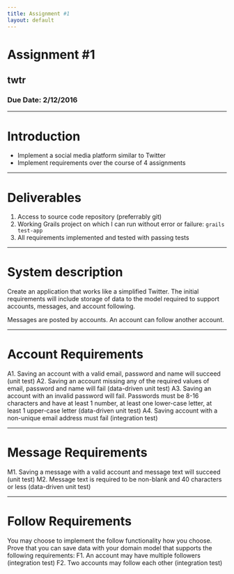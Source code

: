 ```yaml
---
title: Assignment #1
layout: default
---
```


# Assignment #1
## twtr
### Due Date: 2/12/2016

---

# Introduction
- Implement a social media platform similar to Twitter
- Implement requirements over the course of 4 assignments

---
# Deliverables
1. Access to source code repository (preferrably git)
1. Working Grails project on which I can run without error or failure:
  `grails test-app`
1. All requirements implemented and tested with passing tests

---

# System description
Create an application that works like a simplified Twitter.  The initial
requirements will include storage of data to the model required to support
accounts, messages, and account following.

Messages are posted by accounts.  An account can follow another account.

---

# Account Requirements
A1. Saving an account with a valid email, password and name will succeed (unit test)
A2. Saving an account missing any of the required values of email, password and name will fail (data-driven unit test)
A3. Saving an account with an invalid password will fail.  Passwords must be 8-16 characters and have at least 1 number, at least one lower-case letter, at least 1 upper-case letter (data-driven unit test)
A4. Saving account with a non-unique email address must fail (integration test)

---
# Message Requirements
M1. Saving a message with a valid account and message text will succeed (unit test)
M2. Message text is required to be non-blank and 40 characters or less (data-driven unit test)

---

# Follow Requirements
You may choose to implement the follow functionality how you choose.  Prove that you can save data with your domain model that supports the following requirements:
F1. An account may have multiple followers (integration test)
F2. Two accounts may follow each other (integration test)
